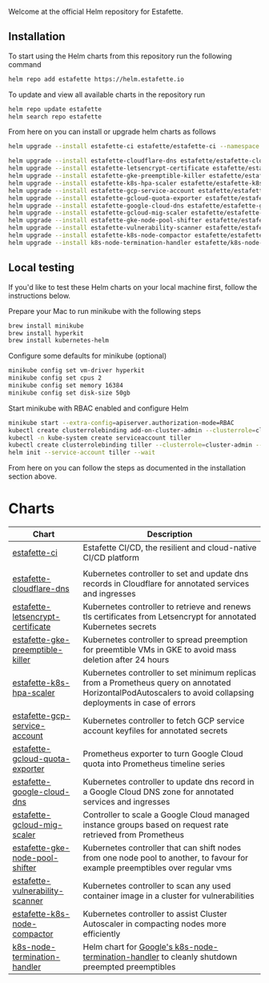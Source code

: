 
Welcome at the official Helm repository for Estafette.

## Installation

To start using the Helm charts from this repository run the following command

```bash
helm repo add estafette https://helm.estafette.io
```

To update and view all available charts in the repository run

```bash
helm repo update estafette
helm search repo estafette
```

From here on you can install or upgrade helm charts as follows

```bash
helm upgrade --install estafette-ci estafette/estafette-ci --namespace estafette-ci --wait

helm upgrade --install estafette-cloudflare-dns estafette/estafette-cloudflare-dns --namespace estafette --wait
helm upgrade --install estafette-letsencrypt-certificate estafette/estafette-letsencrypt-certificate --namespace estafette --wait
helm upgrade --install estafette-gke-preemptible-killer estafette/estafette-gke-preemptible-killer --namespace estafette --wait
helm upgrade --install estafette-k8s-hpa-scaler estafette/estafette-k8s-hpa-scaler --namespace estafette --wait
helm upgrade --install estafette-gcp-service-account estafette/estafette-gcp-service-account --namespace estafette --wait
helm upgrade --install estafette-gcloud-quota-exporter estafette/estafette-gcloud-quota-exporter --namespace estafette --wait
helm upgrade --install estafette-google-cloud-dns estafette/estafette-google-cloud-dns --namespace estafette --wait
helm upgrade --install estafette-gcloud-mig-scaler estafette/estafette-gcloud-mig-scaler --namespace estafette --wait
helm upgrade --install estafette-gke-node-pool-shifter estafette/estafette-gke-node-pool-shifter --namespace estafette --wait
helm upgrade --install estafette-vulnerability-scanner estafette/estafette-vulnerability-scanner --namespace estafette --wait
helm upgrade --install estafette-k8s-node-compactor estafette/estafette-k8s-node-compactor --namespace estafette --wait
helm upgrade --install k8s-node-termination-handler estafette/k8s-node-termination-handler --namespace kube-system --wait
```

## Local testing

If you'd like to test these Helm charts on your local machine first, follow the instructions below.

Prepare your Mac to run minikube with the following steps

```bash
brew install minikube
brew install hyperkit
brew install kubernetes-helm
```

Configure some defaults for minikube (optional)

```bash
minikube config set vm-driver hyperkit
minikube config set cpus 2
minikube config set memory 16384
minikube config set disk-size 50gb
```

Start minikube with RBAC enabled and configure Helm

```bash
minikube start --extra-config=apiserver.authorization-mode=RBAC
kubectl create clusterrolebinding add-on-cluster-admin --clusterrole=cluster-admin --serviceaccount=kube-system:default
kubectl -n kube-system create serviceaccount tiller
kubectl create clusterrolebinding tiller --clusterrole=cluster-admin --serviceaccount=kube-system:tiller
helm init --service-account tiller --wait
```

From here on you can follow the steps as documented in the installation section above.

# Charts

| Chart                                                                                               | Description                                                                                                                                                            |
| --------------------------------------------------------------------------------------------------- | ---------------------------------------------------------------------------------------------------------------------------------------------------------------------- |
| [estafette-ci](https://github.com/estafette/estafette-ci)                                           | Estafette CI/CD, the resilient and cloud-native CI/CD platform                                                                                                         |
|                                                                                                     |                                                                                                                                                                        |
| [estafette-cloudflare-dns](https://github.com/estafette/estafette-cloudflare-dns)                   | Kubernetes controller to set and update dns records in Cloudflare for annotated services and ingresses                                                                 |
| [estafette-letsencrypt-certificate](https://github.com/estafette/estafette-letsencrypt-certificate) | Kubernetes controller to retrieve and renews tls certificates from Letsencrypt for annotated Kubernetes secrets                                                        |
| [estafette-gke-preemptible-killer](https://github.com/estafette/estafette-gke-preemptible-killer)   | Kubernetes controller to spread preemption for preemtible VMs in GKE to avoid mass deletion after 24 hours                                                             |
| [estafette-k8s-hpa-scaler](https://github.com/estafette/estafette-k8s-hpa-scaler)                   | Kubernetes controller to set minimum replicas from a Prometheus query on annotated HorizontalPodAutoscalers to avoid collapsing deployments in case of errors          |
| [estafette-gcp-service-account](https://github.com/estafette/estafette-gcp-service-account)         | Kubernetes controller to fetch GCP service account keyfiles for annotated secrets                                                                                      |
| [estafette-gcloud-quota-exporter](https://github.com/estafette/estafette-gcloud-quota-exporter)     | Prometheus exporter to turn Google Cloud quota into Prometheus timeline series                                                                                         |
| [estafette-google-cloud-dns](https://github.com/estafette/estafette-google-cloud-dns)               | Kubernetes controller to update dns record in a Google Cloud DNS zone for annotated services and ingresses                                                             |
| [estafette-gcloud-mig-scaler](https://github.com/estafette/estafette-gcloud-mig-scaler)             | Controller to scale a Google Cloud managed instance groups based on request rate retrieved from Prometheus                                                             |
| [estafette-gke-node-pool-shifter](https://github.com/estafette/estafette-gke-node-pool-shifter)     | Kubernetes controller that can shift nodes from one node pool to another, to favour for example preemptibles over regular vms                                          |
| [estafette-vulnerability-scanner](https://github.com/estafette/estafette-vulnerability-scanner)     | Kubernetes controller to scan any used container image in a cluster for vulnerabilities                                                                                |
| [estafette-k8s-node-compactor](https://github.com/estafette/estafette-k8s-node-compactor)           | Kubernetes controller to assist Cluster Autoscaler in compacting nodes more efficiently                                                                                |
| [k8s-node-termination-handler](https://github.com/estafette/k8s-node-termination-handler)           | Helm chart for [Google's k8s-node-termination-handler](https://github.com/GoogleCloudPlatform/k8s-node-termination-handler) to cleanly shutdown preempted preemptibles |